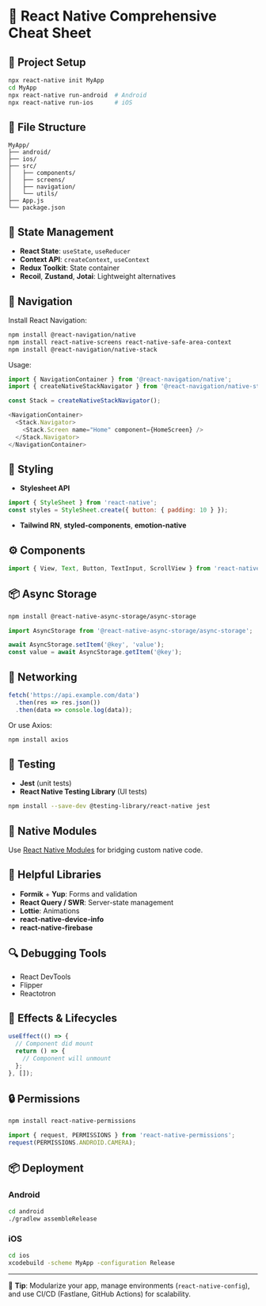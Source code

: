 
# 📱 React Native Comprehensive Cheat Sheet

## 🔧 Project Setup

```bash
npx react-native init MyApp
cd MyApp
npx react-native run-android  # Android
npx react-native run-ios      # iOS
```

## 🧱 File Structure

```
MyApp/
├── android/
├── ios/
├── src/
│   ├── components/
│   ├── screens/
│   ├── navigation/
│   └── utils/
├── App.js
└── package.json
```

## 🧠 State Management

- **React State**: `useState`, `useReducer`
- **Context API**: `createContext`, `useContext`
- **Redux Toolkit**: State container
- **Recoil**, **Zustand**, **Jotai**: Lightweight alternatives

## 🔄 Navigation

Install React Navigation:
```bash
npm install @react-navigation/native
npm install react-native-screens react-native-safe-area-context
npm install @react-navigation/native-stack
```

Usage:
```js
import { NavigationContainer } from '@react-navigation/native';
import { createNativeStackNavigator } from '@react-navigation/native-stack';

const Stack = createNativeStackNavigator();

<NavigationContainer>
  <Stack.Navigator>
    <Stack.Screen name="Home" component={HomeScreen} />
  </Stack.Navigator>
</NavigationContainer>
```

## 🎨 Styling

- **Stylesheet API**
```js
import { StyleSheet } from 'react-native';
const styles = StyleSheet.create({ button: { padding: 10 } });
```

- **Tailwind RN**, **styled-components**, **emotion-native**

## ⚙️ Components

```js
import { View, Text, Button, TextInput, ScrollView } from 'react-native';
```

## 📦 Async Storage

```bash
npm install @react-native-async-storage/async-storage
```

```js
import AsyncStorage from '@react-native-async-storage/async-storage';

await AsyncStorage.setItem('@key', 'value');
const value = await AsyncStorage.getItem('@key');
```

## 📡 Networking

```js
fetch('https://api.example.com/data')
  .then(res => res.json())
  .then(data => console.log(data));
```

Or use Axios:
```bash
npm install axios
```

## 🧪 Testing

- **Jest** (unit tests)
- **React Native Testing Library** (UI tests)

```bash
npm install --save-dev @testing-library/react-native jest
```

## 📲 Native Modules

Use [React Native Modules](https://reactnative.dev/docs/native-modules-intro) for bridging custom native code.

## 🧰 Helpful Libraries

- **Formik** + **Yup**: Forms and validation
- **React Query / SWR**: Server-state management
- **Lottie**: Animations
- **react-native-device-info**
- **react-native-firebase**

## 🔍 Debugging Tools

- React DevTools
- Flipper
- Reactotron

## 🧩 Effects & Lifecycles

```js
useEffect(() => {
  // Component did mount
  return () => {
    // Component will unmount
  };
}, []);
```

## 🔒 Permissions

```bash
npm install react-native-permissions
```

```js
import { request, PERMISSIONS } from 'react-native-permissions';
request(PERMISSIONS.ANDROID.CAMERA);
```

## 📦 Deployment

### Android
```bash
cd android
./gradlew assembleRelease
```

### iOS
```bash
cd ios
xcodebuild -scheme MyApp -configuration Release
```

---

🧠 **Tip**: Modularize your app, manage environments (`react-native-config`), and use CI/CD (Fastlane, GitHub Actions) for scalability.

